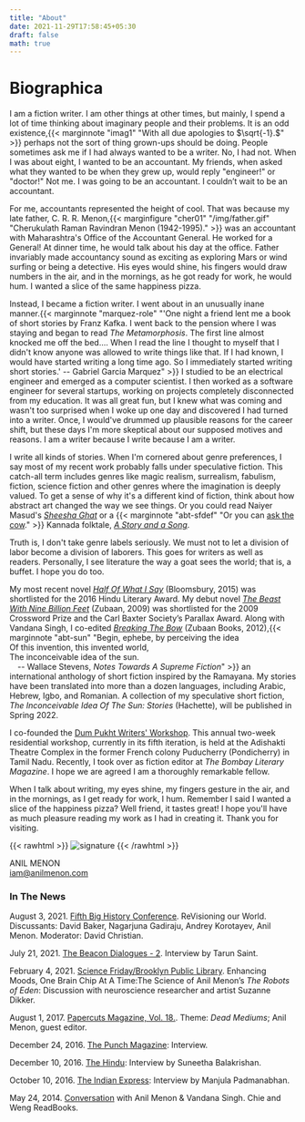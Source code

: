 ```yaml
---
title: "About"
date: 2021-11-29T17:58:45+05:30
draft: false
math: true
---
```


<h1 class="content-listing-header sans">Biographica</h1>

I am a fiction writer. I am other things at other times, but mainly, I spend a lot of time thinking about imaginary people and their problems. It is an odd existence,{{< marginnote "imag1" "With all due apologies to $\sqrt{-1}.$" >}} perhaps not the sort of thing grown-ups should be doing. People sometimes ask me if I had always wanted to be a writer. No, I had not. When I was about eight, I  wanted to be an accountant. My friends, when asked what they wanted to be when they grew up, would reply "engineer!" or "doctor!" Not me. I was going to be an accountant. I couldn’t wait to be an accountant.

For me, accountants represented the height of cool. That was because my late father, C. R. R. Menon,{{< marginfigure "cher01" "/img/father.gif" "Cherukulath Raman Ravindran Menon (1942-1995)." >}} was an accountant with Maharashtra's Office of the Accountant General. He worked for a General! At dinner time, he would talk about his day at the office. Father invariably made accountancy sound as exciting as exploring Mars or wind surfing or being a detective. His eyes would shine, his fingers would draw numbers in the air, and in the mornings, as he got ready for work, he would hum. I wanted a slice of the same happiness pizza.

Instead, I became a fiction writer. I went about in an unusually inane manner.{{< marginnote "marquez-role" "'One night a friend lent me a book of short stories by Franz Kafka. I went back to the pension where I was staying and began to read _The Metamorphosis_. The first line almost knocked me off the bed.... When I read the line I thought to myself that I didn't know anyone was allowed to write things like that. If I had known, I would have started writing a long time ago. So I immediately started writing short stories.' -- Gabriel Garcia Marquez" >}} I studied to be an electrical engineer and emerged as a computer scientist. I then worked as a software engineer for several startups, working on projects completely disconnected from my education. It was all great fun, but I knew what was coming and wasn't too surprised when I woke up one day and discovered I had turned into a writer. Once, I would've drummed up plausible reasons for the career shift, but these days I'm more skeptical about our supposed motives and reasons. I am a writer because I write because I am a writer.

I write all kinds of stories. When I'm cornered about genre preferences, I say most of my recent work probably falls under speculative fiction. This catch-all term includes genres like magic realism, surrealism, fabulism, fiction, science fiction and other genres where the imagination is deeply valued. To get a sense of why it's a different kind of fiction, think about how abstract art changed the way we see things. Or you could read Naiyer Masud's [_Sheesha Ghat_](http://www.strangehorizons.com/2013/20130930/2masud-f.shtml) or a {{< marginnote "abt-sfdef" "Or you can [ask the cow](http://anilmenon.com/blog/?p=1822)." >}} Kannada folktale, [_A Story and a Song_](/posts/2005-08-28-a-perfect-tale/).

Truth is, I don't take genre labels seriously. We must not to let a division of labor become a division of laborers. This goes for writers as well as readers. Personally, I see literature the way a goat sees the world; that is, a buffet. I hope you do too.

My most recent novel [_Half Of What I Say_](https://www.bloomsbury.com/us/half-of-what-i-say-9789385436512/) (Bloomsbury, 2015) was shortlisted for the 2016 Hindu Literary Award. My debut novel [_The Beast With Nine Billion Feet_](http://anilmenon.com/blog/wp-admin/beast.html) (Zubaan, 2009) was shortlisted for the 2009 Crossword Prize and the Carl Baxter Society’s Parallax Award. Along with Vandana Singh, I co-edited [_Breaking The Bow_](http://zubaanbooks.com/shop/breaking-the-bow-speculative-fiction-inspired-by-the-ramayana/) (Zubaan Books, 2012),{{< marginnote "abt-sun" "Begin, ephebe, by perceiving the idea<br> Of this invention, this invented world,<br> The inconceivable idea of the sun.<br>&emsp;-- Wallace Stevens, _Notes Towards A Supreme Fiction_" >}} an international anthology of short fiction inspired by the Ramayana. My stories have been translated into more than a dozen languages, including Arabic, Hebrew, Igbo, and Romanian. A collection of my speculative short fiction, *The Inconceivable Idea Of The Sun: Stories* (Hachette), will be published in Spring 2022.

I co-founded the [Dum Pukht Writers' Workshop](http://dumpukht.org/). This annual two-week residential workshop, currently in its fifth iteration, is held at the Adishakti Theatre Complex in the former French colony Puducherry (Pondicherry) in Tamil Nadu. Recently, I took over as fiction editor at _The Bombay Literary Magazine_. I hope we are agreed I am a thoroughly remarkable fellow.

When I talk about writing, my eyes shine, my fingers gesture in the air, and in the mornings, as I get ready for work, I hum. Remember I said I wanted a slice of the happiness pizza? Well friend, it tastes great! I hope you'll have as much pleasure reading my work as I had in creating it. Thank you for visiting.

{{< rawhtml >}}
<img src="/img/Signature-nobg.png" alt="signature" title="My signature" style="max-width:35%;height:auto; border:0px" />
{{< /rawhtml >}}


ANIL MENON<br>
iam@anilmenon.com


### In The News

August 3, 2021. [Fifth Big History Conference](https://sites.google.com/ssla.edu.in/ibha-ssla/schedule/day-3). ReVisioning our World. Discussants: David Baker, Nagarjuna Gadiraju, Andrey Korotayev, Anil Menon. Moderator: David Christian.

July 21, 2021. [The Beacon Dialogues - 2](https://www.thebeacon.in/2021/07/17/dialogues-with-south-asian-sf-writers-2-anil-menon/). Interview by Tarun Saint.

February 4, 2021. [Science Friday/Brooklyn Public Library](https://www.bklynlibrary.org/calendar/enhancing-moods-one-brain-virtual-20210204). Enhancing Moods, One Brain Chip At A Time:The Science of Anil Menon’s *The Robots of Eden*: Discussion with neuroscience researcher and artist Suzanne Dikker.

August 1, 2017. [Papercuts Magazine, Vol. 18.](http://desiwriterslounge.net/papercuts/). Theme: *Dead Mediums*; Anil Menon, guest editor.

December 24, 2016. [The Punch Magazine](http://thepunchmagazine.com/the-byword/interviews/art-is-not-about-truth-at-all-but-without-it-we-would-be-lost-anil-menon): Interview.

December 10, 2016. [The Hindu](http://www.thehindu.com/authors/%E2%80%98Political-freedom-is-the-heart-of-storytelling%E2%80%99/article16784791.ece): Interview by Suneetha Balakrishan.

October 10, 2016. [The Indian Express](http://indianexpress.com/article/lifestyle/books/anil-menon-speculative-fiction-humour-as-resistance-and-his-woman-positive-narratives-3060519/): Interview by Manjula Padmanabhan.

May 24, 2014. [Conversation](http://chieandweng.wordpress.com/2014/05/23/a-process-conversation-with-anil-menon-and-vandana-singh/) with Anil Menon &amp; Vandana Singh. Chie and Weng ReadBooks.



